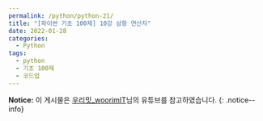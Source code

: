 ```yaml
---
permalink: /python/python-21/
title: "[파이썬 기초 100제] 10강 삼항 연산자"
date: 2022-01-28
categories:
  - Python
tags:
  - python
  - 기초 100제
  - 코드업
---
```


**Notice:** 이 게시물은 [우리밋_woorimIT](https://www.youtube.com/watch?v=7sykajCtgCw&list=PLSK4WsJ8JS4dOszA7Zr8paqI81Mv27tNq&index=2)님의 유튜브를 참고하였습니다.
{: .notice--info}